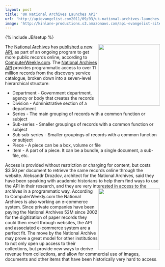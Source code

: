 ```yaml
---
layout: post
title: 'UK National Archives Launches API'
url: 'http://apievangelist.com2011/09/03/uk-national-archives-launches-api/'
image: 'http://kinlane-productions.s3.amazonaws.com/api-evangelist-site/blog/uk-national-archives-logo.png'
---
```

{% include JB/setup %}
<a title="National Archives" href="http://www.nationalarchives.gov.uk/documentsonline/"><img src="http://kinlane-productions.s3.amazonaws.com/api-evangelist/uk-national-archives-logo.png"  width="200" align="right" /></a>The <a title="National Archives" href="http://www.nationalarchives.gov.uk/documentsonline/">National Archives</a> has <a title="published a new API" href="http://www.computerweekly.com/Articles/2011/09/02/247784/National-Archives-releases-public-application-programming-interface-for-11m.htm">published a new API</a>, as part of an ongoing program to get more public records online, according to <a title="ComputerWeekly.com" href="http://www.computerweekly.com">ComputerWeekly.com</a>.
The <a title="National Archives API" href="http://labs.nationalarchives.gov.uk/wordpress/index.php/2011/09/the-national-archives-api/">National Archives API</a> provides programmatic access to over 11 million records from the discovery service catalogue, broken down into a seven-level hierarchical structure:
<ul >
     <li>Department - Government department, agency or body that creates the records
     </li>
     <li>Division - Administrative section of a department
     </li>
     <li>Series - The main grouping of records with a common function or subject
     </li>
     <li>Sub-series - Smaller groupings of records with a common function or subject
     </li>
     <li>Sub sub-series - Smaller groupings of records with a common function or subject
     </li>
     <li>Piece - A piece can be a box, volume or file
     </li>
     <li>Item - A part of a piece. It can be a bundle, a single document, a sub-file, etc.
     </li>
</ul>Access is provided without restriction or charging for content, but costs $3.50 per document to retrieve the same records online through the website.
Aleksandr Drozdov, architect for the National Archives, said they have been speaking with academic historians to help them find ways to use the API in their research, and they are very interested in access to the archives in a programmatic way.
<img src="http://kinlane-productions.s3.amazonaws.com/api-evangelist/uk-national-archives-boxes.jpg"  width="200" align="right" />According to ComputerWeekly.com the National Archives is also working an e-commerce system. Since private companies have been paying the National Archives 52M since 2002 for the digitization of paper records they could then resell through websites, the API and associated e-commerce system are a perfect fit.
The move by the National Archive may prove a great model for other institutions to not only open up access to their collections, but provide new ways to derive revenue from collections, and allow for commercial use of images, documents and other items that have been historically very hard to access.
